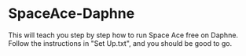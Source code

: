 # SpaceAce-Daphne
This will teach you step by step how to run Space Ace free on Daphne. Follow the instructions in "Set Up.txt", and you should be good to go.

